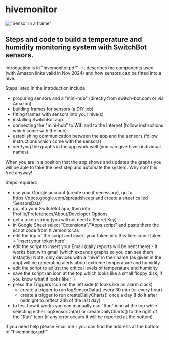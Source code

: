 # hivemonitor
!["Sensor in a frame"](sensor-frame-front.jpg)

## Steps and code to build a temperature and humidity monitoring system with SwitchBot sensors.

Introduction is in "hivemonitor.pdf" - it describes the components used (with Amazon links valid in Nov 2024) and how sensors can be fitted into a hive.

Steps listed in the introduction include:
  - procuring sensors and a "mini-hub" (directly from switch-bot.com or via Amazon)
  - building frames for sensors (a DIY job)
  - fitting frames with sensors into your hive(s)
  - installing SwitchBot app
  - connecting the "mini-hub" to Wifi and to the Internet (follow instructions which come with the hub)
  - establishing communication between the app and the sensors (follow instructions which come with the sensors)
  - verifying the graphs in the app work well (you can give hives individual names).

When you are in a position that the app shows and updates the graphs you will be able to take the next step and automate the system. Why not? It is free anyway!

Steps required:
  - use your Google account (create one if necessary), go to https://docs.google.com/spreadsheets and create a sheet called 'SensorsData'
  - go into your SwitchBot app, then into Profile/Preferences/About/Developer Options
  - get a token string (you will not need a Secret Key)
  - in Google Sheet select "Extensions"/"Apps script" and paste there the script code from hivemonitor.as
  - edit the top of the script and insert your token into this line: const token = 'insert your token here';
  - edit the script to insert your Email (daily reports will be sent there) - it works best with gmail (which expands graphs so you can see them instantly)
    Note: only devices with a "hive" in their name (as given in the app) will be generating alerts about extreme temperature and humidity
  - edit the script to adjust the critical levels of temperature and humidity
  - save the script (an icon at the top which looks like a small floppy disk; if you know what it looks like :-)
  - press the Triggers icon on the left side (it looks like an alarm clock)
    - create a trigger to run logSensorData() every 30 min (or every hour)
    - create a trigger to run createDailyCharts() once a day (I do it after midnight to reflect 24h of the last day)
  - to test how it works you can manually use "Run" icon at the top while selecting either logSensorData() or createDailyCharts() to the right of the "Run" icon
    (if any error occurs it will be reported at the bottom).

If you need help please Email me - you can find the address at the bottom of "hivemonitor.pdf".
